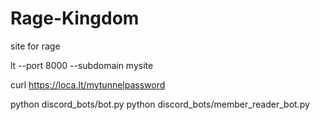 # Rage-Kingdom
site for rage



lt --port 8000 --subdomain mysite

curl https://loca.lt/mytunnelpassword 

python discord_bots/bot.py
python discord_bots/member_reader_bot.py
